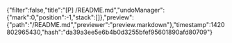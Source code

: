 {"filter":false,"title":"[P] /README.md","undoManager":{"mark":0,"position":-1,"stack":[]},"preview":{"path":"/README.md","previewer":"preview.markdown"},"timestamp":1420802965430,"hash":"da39a3ee5e6b4b0d3255bfef95601890afd80709"}